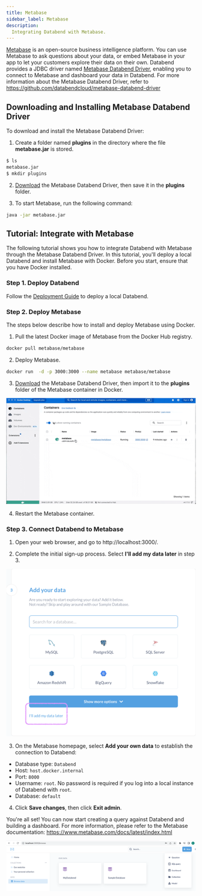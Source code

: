 ```yaml
---
title: Metabase
sidebar_label: Metabase
description:
  Integrating Databend with Metabase.
---
```


[Metabase](https://www.metabase.com/) is an open-source business intelligence platform. You can use Metabase to ask questions about your data, or embed Metabase in your app to let your customers explore their data on their own. Databend provides a JDBC driver named [Metabase Databend Driver](https://github.com/databendcloud/metabase-databend-driver/releases/latest), enabling you to connect to Metabase and dashboard your data in Databend. For more information about the Metabase Databend Driver, refer to https://github.com/databendcloud/metabase-databend-driver

## Downloading and Installing Metabase Databend Driver

To download and install the Metabase Databend Driver: 

1. Create a folder named **plugins** in the directory where the file **metabase.jar** is stored.

```bash
$ ls
metabase.jar
$ mkdir plugins
```
2. [Download](https://github.com/databendcloud/metabase-databend-driver/releases/latest) the Metabase Databend Driver, then save it in the **plugins** folder.

3. To start Metabase, run the following command:

```bash
java -jar metabase.jar
```

## Tutorial: Integrate with Metabase

The following tutorial shows you how to integrate Databend with Metabase through the Metabase Databend Driver. In this tutorial, you'll deploy a local Databend and install Metabase with Docker. Before you start, ensure that you have Docker installed.

### Step 1. Deploy Databend

Follow the [Deployment Guide](https://databend.rs/doc/deploy) to deploy a local Databend.

### Step 2. Deploy Metabase

The steps below describe how to install and deploy Metabase using Docker.

1. Pull the latest Docker image of Metabase from the Docker Hub registry.

```bash
docker pull metabase/metabase
```

2. Deploy Metabase.

```bash
docker run  -d -p 3000:3000 --name metabase metabase/metabase
```
3. [Download](https://github.com/databendcloud/metabase-databend-driver/releases/latest) the Metabase Databend Driver, then import it to the **plugins** folder of the Metabase container in Docker.

![Alt text](../../../public/img/integration/add2plugins.gif)

4. Restart the Metabase container.

### Step 3. Connect Databend to Metabase

1. Open your web browser, and go to http://localhost:3000/.

2. Complete the initial sign-up process. Select **I'll add my data later** in step 3.

![Alt text](../../../public/img/integration/add-later.png)

3. On the Metabase homepage, select **Add your own data** to establish the connection to Databend:

  - Database type: `Databend`
  - Host: `host.docker.internal`
  - Port: `8000`
  - Username: `root`. No password is required if you log into a local instance of Databend with `root`.
  - Database: `default`

4. Click **Save changes**, then click **Exit admin**.

You're all set! You can now start creating a query against Databend and building a dashboard. For more information, please refer to the Metabase documentation: https://www.metabase.com/docs/latest/index.html

![Alt text](../../../public/img/integration/allset.png)